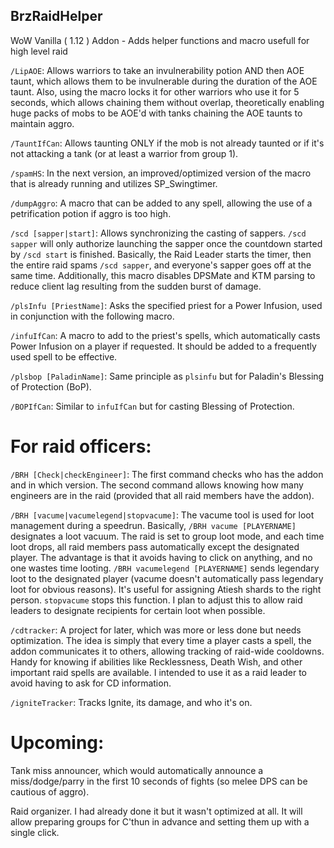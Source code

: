## BrzRaidHelper
WoW Vanilla ( 1.12 ) Addon - Adds helper functions and macro usefull for high level raid

`/LipAOE`: Allows warriors to take an invulnerability potion AND then AOE taunt, which allows them to be invulnerable during the duration of the AOE taunt. Also, using the macro locks it for other warriors who use it for 5 seconds, which allows chaining them without overlap, theoretically enabling huge packs of mobs to be AOE'd with tanks chaining the AOE taunts to maintain aggro.

`/TauntIfCan`: Allows taunting ONLY if the mob is not already taunted or if it's not attacking a tank (or at least a warrior from group 1).

`/spamHS`: In the next version, an improved/optimized version of the macro that is already running and utilizes SP_Swingtimer.

`/dumpAggro`: A macro that can be added to any spell, allowing the use of a petrification potion if aggro is too high.

`/scd [sapper|start]`: Allows synchronizing the casting of sappers. `/scd sapper` will only authorize launching the sapper once the countdown started by `/scd start` is finished. Basically, the Raid Leader starts the timer, then the entire raid spams `/scd sapper`, and everyone's sapper goes off at the same time. Additionally, this macro disables DPSMate and KTM parsing to reduce client lag resulting from the sudden burst of damage.

`/plsInfu [PriestName]`: Asks the specified priest for a Power Infusion, used in conjunction with the following macro.

`/infuIfCan`: A macro to add to the priest's spells, which automatically casts Power Infusion on a player if requested. It should be added to a frequently used spell to be effective.

`/plsbop [PaladinName]`: Same principle as `plsinfu` but for Paladin's Blessing of Protection (BoP).

`/BOPIfCan`: Similar to `infuIfCan` but for casting Blessing of Protection.


# For raid officers:

`/BRH [Check|checkEngineer]`: The first command checks who has the addon and in which version. The second command allows knowing how many engineers are in the raid (provided that all raid members have the addon).

`/BRH [vacume|vacumelegend|stopvacume]`: The vacume tool is used for loot management during a speedrun. Basically, `/BRH vacume [PLAYERNAME]` designates a loot vacuum. The raid is set to group loot mode, and each time loot drops, all raid members pass automatically except the designated player. The advantage is that it avoids having to click on anything, and no one wastes time looting. `/BRH vacumelegend [PLAYERNAME]` sends legendary loot to the designated player (vacume doesn't automatically pass legendary loot for obvious reasons). It's useful for assigning Atiesh shards to the right person. `stopvacume` stops this function. I plan to adjust this to allow raid leaders to designate recipients for certain loot when possible.

`/cdtracker`: A project for later, which was more or less done but needs optimization. The idea is simply that every time a player casts a spell, the addon communicates it to others, allowing tracking of raid-wide cooldowns. Handy for knowing if abilities like Recklessness, Death Wish, and other important raid spells are available. I intended to use it as a raid leader to avoid having to ask for CD information.

`/igniteTracker`: Tracks Ignite, its damage, and who it's on.

# Upcoming:

Tank miss announcer, which would automatically announce a miss/dodge/parry in the first 10 seconds of fights (so melee DPS can be cautious of aggro).

Raid organizer. I had already done it but it wasn't optimized at all. It will allow preparing groups for C'thun in advance and setting them up with a single click.